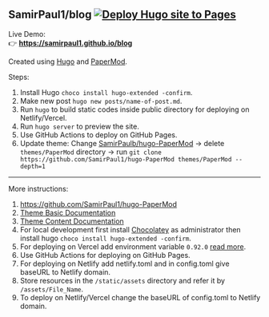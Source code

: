 ## SamirPaul1/blog [![Deploy Hugo site to Pages](https://github.com/SamirPaul1/blog/actions/workflows/hugo.yml/badge.svg)](https://github.com/SamirPaul1/blog/actions/workflows/hugo.yml) 

Live Demo: \
👉 **https://samirpaul1.github.io/blog** 


Created using [Hugo](https://gohugo.io/getting-started/installing/) and [PaperMod](https://github.com/SamirPaul1/hugo-PaperMod).

Steps:
1. Install Hugo ```choco install hugo-extended -confirm```.
2. Make new post ```hugo new posts/name-of-post.md```.
3. Run ```hugo``` to build static codes inside public directory for deploying on Netlify/Vercel.
4. Run ```hugo server``` to preview the site. 
5. Use GitHub Actions to deploy on GitHub Pages.
6. Update theme: Change [SamirPaulb/hugo-PaperMod](https://github.com/SamirPaul1/hugo-PaperMod) -> delete ```themes/PaperMod``` directory -> run ```git clone https://github.com/SamirPaul1/hugo-PaperMod themes/PaperMod --depth=1```

---

More instructions:
1. https://github.com/SamirPaul1/hugo-PaperMod
2. [Theme Basic Documentation](https://adityatelange.github.io/hugo-PaperMod/posts/papermod/papermod-installation/)
3. [Theme Content Documentation](https://adityatelange.github.io/hugo-PaperMod/posts/papermod/papermod-features/)
4. For local development first install [Chocolatey](https://docs.chocolatey.org/en-us/choco/setup#install-from-powershell-v3) as administrator then install hugo ```choco install hugo-extended -confirm```.
5. For deploying on Vercel add environment variable ```0.92.0``` [read more](https://github.com/vercel/vercel/discussions/5834#discussioncomment-2544322).
6. Use GitHub Actions for deploying on GitHub Pages.
7. For deploying on Netlify add netlify.toml and in config.toml give baseURL to Netlify domain.
8. Store resources in the ```/static/assets``` directory and refer it by ```/assets/File_Name```.
9. To deploy on Netlify/Vercel change the baseURL of config.toml to Netlify domain.
